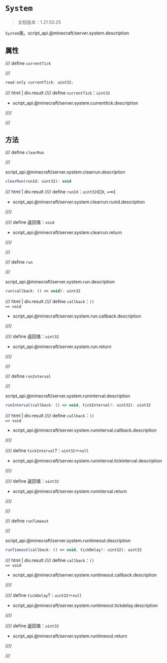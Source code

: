 # `System`

> 文档版本：1.21.50.25

`System`类。script_api.@minecraft/server.system.description

## 属性

/// define
`currentTick`


///

```js
read-only currentTick: uint32;
```

/// html | div.result
//// define
`currentTick`：`uint32`

- script_api.@minecraft/server.system.currenttick.description


////

///


## 方法

/// define
`clearRun`


///

script_api.@minecraft/server.system.clearrun.description

```js
clearRun(runId: uint32): void
```

/// html | div.result
//// define
`runId`：`uint32`∈[`0`, +∞]

- script_api.@minecraft/server.system.clearrun.runid.description


////

//// define
返回值：`void`

- script_api.@minecraft/server.system.clearrun.return


////

///


/// define
`run`


///

script_api.@minecraft/server.system.run.description

```js
run(callback: () => void): uint32
```

/// html | div.result
//// define
`callback`：<code>() =&gt; void</code>

- script_api.@minecraft/server.system.run.callback.description


////

//// define
返回值：`uint32`

- script_api.@minecraft/server.system.run.return


////

///


/// define
`runInterval`


///

script_api.@minecraft/server.system.runinterval.description

```js
runInterval(callback: () => void, tickInterval?: uint32): uint32
```

/// html | div.result
//// define
`callback`：<code>() =&gt; void</code>

- script_api.@minecraft/server.system.runinterval.callback.description


////

//// define
`tickInterval`?：`uint32`＝`null`

- script_api.@minecraft/server.system.runinterval.tickinterval.description


////

//// define
返回值：`uint32`

- script_api.@minecraft/server.system.runinterval.return


////

///


/// define
`runTimeout`


///

script_api.@minecraft/server.system.runtimeout.description

```js
runTimeout(callback: () => void, tickDelay?: uint32): uint32
```

/// html | div.result
//// define
`callback`：<code>() =&gt; void</code>

- script_api.@minecraft/server.system.runtimeout.callback.description


////

//// define
`tickDelay`?：`uint32`＝`null`

- script_api.@minecraft/server.system.runtimeout.tickdelay.description


////

//// define
返回值：`uint32`

- script_api.@minecraft/server.system.runtimeout.return


////

///

